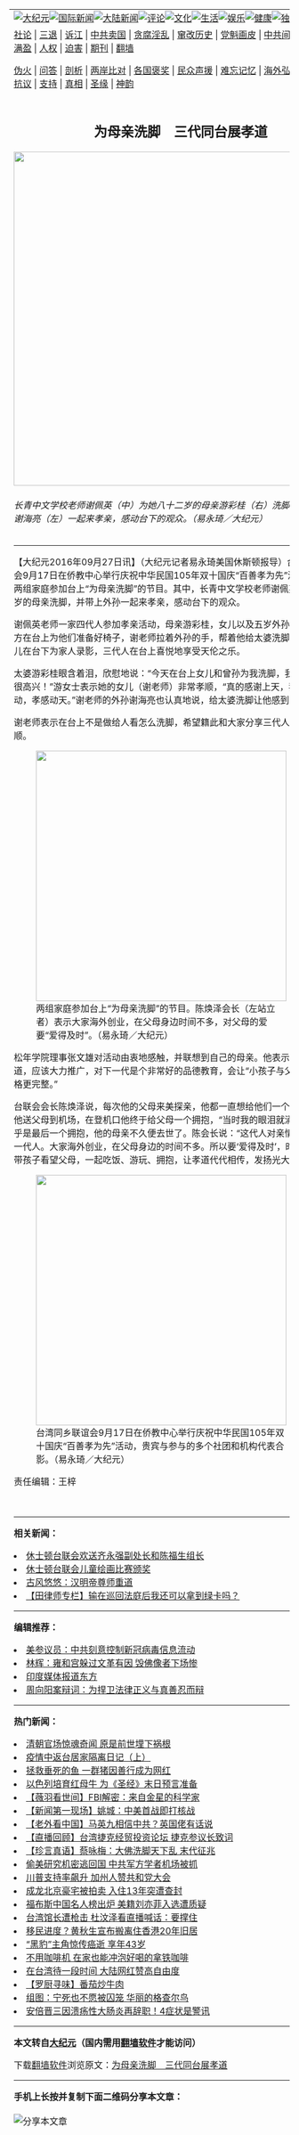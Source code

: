 <a name="1" id="1" target="_blank"></a><span id="1"></span>
<table align=center border="0"><tr><td colspan="2" VALIGN=TOP><a href="https://github.com/twfknp314/djy/blob/master/gb/nsc413.md#1"><img src="https://raw.githubusercontent.com/twfknp314/www/master/t/djy/1.jpg" title="大纪元"></a><a href="https://github.com/twfknp314/djy/blob/master/gb/n24hr.md#1"><img src="https://raw.githubusercontent.com/twfknp314/www/master/t/djy/3.jpg" title="国际新闻"></a><a href="https://github.com/twfknp314/djy/blob/master/gb/nsc413.md#1"><img src="https://raw.githubusercontent.com/twfknp314/www/master/t/djy/4.jpg" title="大陆新闻"></a><a href="https://github.com/twfknp314/djy/blob/master/gb/news392.md#1"><img src="https://raw.githubusercontent.com/twfknp314/www/master/t/djy/5.jpg" title="评论"></a><a href="https://github.com/twfknp314/djy/blob/master/gb/news2007.md#1"><img src="https://raw.githubusercontent.com/twfknp314/www/master/t/djy/6.jpg" title="文化"></a><a href="https://github.com/twfknp314/djy/blob/master/gb/news2008.md#1"><img src="https://raw.githubusercontent.com/twfknp314/www/master/t/djy/7.jpg" title="生活"></a><a href="https://github.com/twfknp314/djy/blob/master/gb/ncyule.md#1"><img src="https://raw.githubusercontent.com/twfknp314/www/master/t/djy/8.jpg" title="娱乐"></a><a href="https://github.com/twfknp314/djy/blob/master/gb/nsc1002.md#1"><img src="https://raw.githubusercontent.com/twfknp314/www/master/t/djy/9.jpg" title="健康"><a href="https://github.com/twfknp314/djy/blob/master/gb/nf6092.md#1"><img src="https://raw.githubusercontent.com/twfknp314/www/master/t/djy/10a.jpg" title="独家"></a><a href="https://github.com/twfknp314/djy/blob/master/gb/nf4514.md#1"><img src="https://raw.githubusercontent.com/twfknp314/www/master/t/djy/12a.jpg" title="头条"></a></td></tr>
<tr><td colspan="2" VALIGN=TOP><a target="_blank" href="https://github.com/twfknp314/djy/blob/master/gb/9p.md#1">社论</a> | <a target="_blank" href="https://github.com/twfknp314/djy/blob/master/gb/nf5657.md#1">三退</a> | <a target="_blank" href="https://github.com/twfknp314/djy/blob/master/gb/nf6124.md#1">诉江</a> | <a target="_blank" href="https://github.com/twfknp314/djy/blob/master/gb/nf1176117.md#1">中共卖国</a> | <a target="_blank" href="https://github.com/twfknp314/djy/blob/master/gb/nf5773.md#1">贪腐淫乱</a> | <a target="_blank" href="https://github.com/twfknp314/djy/blob/master/gb/nf1176115.md#1">窜改历史</a> | <a target="_blank" href="https://github.com/twfknp314/djy/blob/master/gb/nf1176107.md#1">党魁画皮</a> | <a target="_blank" href="https://github.com/twfknp314/djy/blob/master/gb/nf1320400.md#1">中共间谍</a> | <a target="_blank" href="https://github.com/twfknp314/djy/blob/master/gb/nf1176114.md#1">破坏传统</a> | <a target="_blank" href="https://github.com/twfknp314/ntdtv/blob/master/gb/prog447_1.md#1">恶贯满盈</a> | <a target="_blank" href="https://github.com/twfknp314/djy/blob/master/gb/ncid278.md#1">人权</a> | <a target="_blank" href="https://github.com/twfknp314/djy/blob/master/gb/nf1176111.md#1">迫害</a> | <a target="_blank" href="https://gitlab.com/szzdlab/mh-qikan/blob/master/README.md#1">期刊</a> | <a target="_blank" href="https://github.com/twfknp314/www/blob/master/README.md?zsrh#8">翻墙</a></p><p><a target="_blank" href="https://github.com/twfknp314/djy/blob/master/gb/nf5562.md#1">伪火</a> | <a target="_blank" href="https://github.com/twfknp314/djy/blob/master/gb/nf4378.md#1">问答</a> | <a target="_blank" href="https://github.com/twfknp314/djy/blob/master/gb/nf5792.md#1">剖析</a> | <a target="_blank" href="https://github.com/twfknp314/djy/blob/master/gb/nf5735.md#1">两岸比对</a> | <a target="_blank" href="https://github.com/twfknp314/djy/blob/master/gb/nf6119.md#1">各国褒奖</a> | <a target="_blank" href="https://github.com/twfknp314/djy/blob/master/gb/nf6120.md#1">民众声援</a> | <a target="_blank" href="https://github.com/twfknp314/djy/blob/master/gb/nf1188594.md#1">难忘记忆</a> | <a target="_blank" href="https://github.com/twfknp314/djy/blob/master/gb/nf3180.md#1">海外弘传</a> | <a target="_blank" href="https://github.com/twfknp314/djy/blob/master/gb/nf5410.md#1">万人上访</a> | <a target="_blank" href="https://github.com/twfknp314/ntdtv/blob/master/gb/prog1530_1.md#1">和平抗议</a> | <a target="_blank" href="https://github.com/twfknp314/djy/blob/master/gb/nf4386.md#1">支持</a> | <a target="_blank" href="https://github.com/twfknp314/djy/blob/master/gb/nf4389.md#1">真相</a> | <a target="_blank" href="https://github.com/twfknp314/djy/blob/master/gb/nf5790.md#1">圣缘</a> | <a target="_blank" href="https://github.com/twfknp314/djy/blob/master/gb/nf4786.md#1">神韵</a></td></tr>
<tr><td VALIGN=TOP width="626"><h2 align=center>为母亲洗脚　三代同台展孝道</h2>
<img width="600" src="https://i.epochtimes.com/assets/uploads/2016/09/1609261241092585-600x400.jpg" />
<h6>长青中文学校老师谢佩英（中）为她八十二岁的母亲游彩桂（右）洗脚，并带上外孙谢海亮（左）一起来孝亲，感动台下的观众。（易永琦／大纪元）
</h6>
<hr>
	<p>【大纪元2016年09月27日讯】（大纪元记者易永琦美国休斯顿报导）<ahref="https://github.com/twfknp314/djy/blob/master/gb/tag/%E5%8F%B0%E6%B9%BE%E5%90%8C%E4%B9%A1%E8%81%94%E8%B0%8A%E4%BC%9A.md#1">台湾同乡联谊会</a>9月17日在侨教中心举行庆祝中华民国105年双十国庆“百善孝为先”活动中，邀请两组家庭参加台上“为母亲洗脚”的节目。其中，长青中文学校老师谢佩英为她八十二岁的母亲洗脚，并带上外孙一起来孝亲，感动台下的观众。</p>
<p>谢佩英老师一家四代人参加孝亲活动，母亲游彩桂，女儿以及五岁外孙谢海亮。主办方在台上为他们准备好椅子，谢老师拉着外孙的手，帮着他给太婆洗脚，谢老师的女儿在台下为家人录影，三代人在台上喜悦地享受天伦之乐。</p>
<p>太婆游彩桂眼含着泪，欣慰地说：“今天在台上女儿和曾孙为我洗脚，我感到很幸运，很高兴！”游女士表示她的女儿（谢老师）非常孝顺，“真的感谢上天，我非常非常感动，孝感动天。”谢老师的外孙谢海亮也认真地说，给太婆洗脚让他感到“很棒。”</p>
<p>谢老师表示在台上不是做给人看怎么洗脚，希望籍此和大家分享三代人的亲情和孝顺。</p>
<figure id="attachment_8339313" style="width: 450px" class="wp-caption aligncenter"><ahref="https://i.epochtimes.com/assets/uploads/2016/09/1609261241132585.jpg"><img class="wp-image-8339313 size-medium" src="https://i.epochtimes.com/assets/uploads/2016/09/1609261241132585-450x300.jpg" width="450" b="300" /></a><figcaption class="wp-caption-text">两组家庭参加台上“为母亲洗脚”的节目。陈焕泽会长（左站立者）表示大家海外创业，在父母身边时间不多，对父母的爱要“爱得及时”。（易永琦／大纪元）</figcaption></figure>
<p>松年学院理事张文雄对活动由衷地感触，并联想到自己的母亲。他表示华人很注重<ahref="https://github.com/twfknp314/djy/blob/master/gb/tag/%E5%AD%9D%E9%81%93.md#1">孝道</a>，应该大力推广，对下一代是个非常好的品德教育，会让“小孩子与父母关系好，品格更完整。”</p>
<p>台联会会长陈焕泽说，每次他的父母来美探亲，他都一直想给他们一个拥抱。有一次他送父母到机场，在登机口他终于给父母一个拥抱，“当时我的眼泪就涌上来”，这几乎是最后一个拥抱，他的母亲不久便去世了。陈会长说：“这代人对亲情的抒发不及上一代人。大家海外创业，在父母身边的时间不多。所以要‘爱得及时’，时常提醒自己带孩子看望父母，一起吃饭、游玩、拥抱，让<ahref="https://github.com/twfknp314/djy/blob/master/gb/tag/%E5%AD%9D%E9%81%93.md#1">孝道</a>代代相传，发扬光大。”</p>
<figure id="attachment_8339318" style="width: 450px" class="wp-caption aligncenter"><ahref="https://i.epochtimes.com/assets/uploads/2016/09/1609261241042585.jpg"><img class="wp-image-8339318 size-medium" src="https://i.epochtimes.com/assets/uploads/2016/09/1609261241042585-450x298.jpg" width="450" b="298" /></a><figcaption class="wp-caption-text"><ahref="https://github.com/twfknp314/djy/blob/master/gb/tag/%E5%8F%B0%E6%B9%BE%E5%90%8C%E4%B9%A1%E8%81%94%E8%B0%8A%E4%BC%9A.md#1">台湾同乡联谊会</a>9月17日在侨教中心举行庆祝中华民国105年双十国庆“百善孝为先”活动，贵宾与参与的多个社团和机构代表合影。（易永琦／大纪元）</figcaption></figure>
<p>责任编辑：王梓</p>
<p>&nbsp;</p>
	
<hr>


<strong>相关新闻：</strong>
<li><a href="https://github.com/twfknp314/djy/blob/master/gb/16/7/11/n8089254.md#1">休士顿台联会欢送齐永强副处长和陈福生组长</a></li>
<li><a href="https://github.com/twfknp314/djy/blob/master/gb/16/8/7/n8178406.md#1">休士顿台联会儿童绘画比赛颁奖</a></li>
<li><a href="https://github.com/twfknp314/djy/blob/master/gb/16/9/12/n8290480.md#1">古风悠悠：汉明帝尊师重道</a></li>
<li><a href="https://github.com/twfknp314/djy/blob/master/gb/20/8/28/n12363149.md#1">【田律师专栏】输在巡回法庭后我还可以拿到绿卡吗？</a></li>
<hr>


<strong>编辑推荐：</strong>
<li><a href="https://github.com/onzhi266/djy/blob/master/gb/20/2/22/n11887949.md#1">美参议员：中共刻意控制新冠病毒信息流动</a></li>
<li><a href="https://github.com/tsiac2612/djy/blob/master/gb/18/1/7/n10035147.md#1" target="_blank">林辉：雍和宫躲过文革有因 毁佛像者下场惨</a></li><li><a href="https://github.com/twfknp314/djy/blob/master/gb/18/10/27/n10812623.md?dfh#1" target="_blank">印度媒体报道东方</a></li><li><a href="https://github.com/tsiac2612/djy/blob/master/gb/16/9/14/n8301021.md#1" target="_blank">周向阳案辩词：为捍卫法律正义与真善忍而辩</a></li>
<hr>

<strong>热门新闻：</strong>
<li><a href="https://github.com/twfknp314/djy/blob/master/gb/20/8/23/n12352151.md#1">清朝官场惊魂奇闻 原是前世埋下祸根</a></li>
<li><a href="https://github.com/twfknp314/djy/blob/master/gb/20/8/24/n12353266.md#1">疫情中返台居家隔离日记（上）</a></li>
<li><a href="https://github.com/twfknp314/djy/blob/master/gb/20/8/28/n12363346.md#1">拯救垂死的鱼 一群猪因善行成为网红</a></li>
<li><a href="https://github.com/twfknp314/djy/blob/master/gb/20/8/24/n12353478.md#1">以色列培育红母牛 为《圣经》末日预言准备</a></li>
<li><a href="https://github.com/twfknp314/djy/blob/master/gb/20/8/29/n12366370.md#1">【薇羽看世间】FBI解密：来自金星的科学家</a></li>
<li><a href="https://github.com/twfknp314/djy/blob/master/gb/20/8/30/n12367808.md#1">【新闻第一现场】姚城：中美首战即打核战</a></li>
<li><a href="https://github.com/twfknp314/djy/blob/master/gb/20/8/29/n12366746.md#1">【老外看中国】马英九相信中共？英国佬有话说</a></li>
<li><a href="https://github.com/twfknp314/djy/blob/master/gb/20/8/31/n12368962.md#1">【直播回顾】台湾捷克经贸投资论坛 捷克参议长致词</a></li>
<li><a href="https://github.com/twfknp314/djy/blob/master/gb/20/8/28/n12364079.md#1">【珍言真语】蔡咏梅：大佛洗脚天下乱 末代征兆</a></li>
<li><a href="https://github.com/twfknp314/djy/blob/master/gb/20/8/29/n12365460.md#1">偷美研究机密逃回国 中共军方学者机场被抓</a></li>
<li><a href="https://github.com/twfknp314/djy/blob/master/gb/20/8/29/n12365540.md#1">川普支持率飙升 加州人赞共和党大会</a></li>
<li><a href="https://github.com/twfknp314/djy/blob/master/gb/20/8/28/n12365016.md#1">成龙北京豪宅被拍卖 入住13年突遭查封</a></li>
<li><a href="https://github.com/twfknp314/djy/blob/master/gb/20/8/27/n12362661.md#1">福布斯中国名人榜出炉 美籍刘亦菲入选遭质疑</a></li>
<li><a href="https://github.com/twfknp314/djy/blob/master/gb/20/8/28/n12365345.md#1">台湾馆长遭枪击 杜汶泽看直播喊话：要撑住</a></li>
<li><a href="https://github.com/twfknp314/djy/blob/master/gb/20/8/30/n12368200.md#1">移民进度？黄秋生宣布搬离住香港20年旧居</a></li>
<li><a href="https://github.com/twfknp314/djy/blob/master/gb/20/8/29/n12365632.md#1">“黑豹”主角惊传癌逝 享年43岁</a></li>
<li><a href="https://github.com/twfknp314/djy/blob/master/gb/20/8/28/n12363545.md#1">不用咖啡机 在家也能冲泡好喝的拿铁咖啡</a></li>
<li><a href="https://github.com/twfknp314/djy/blob/master/gb/20/8/28/n12363839.md#1">在台湾待一段时间 大陆网红赞高自由度</a></li>
<li><a href="https://github.com/twfknp314/djy/blob/master/gb/20/8/25/n12357051.md#1">【罗厨寻味】番茄炒牛肉</a></li>
<li><a href="https://github.com/twfknp314/djy/blob/master/gb/20/8/26/n12359734.md#1">组图：宁死也不愿被囚笼 华丽的格查尔鸟</a></li>
<li><a href="https://github.com/twfknp314/djy/blob/master/gb/20/8/28/n12363975.md#1">安倍晋三因溃疡性大肠炎再辞职！4症状是警讯</a></li>
<hr>

<strong>本文转自<a href="https://www.epochtimes.com">大纪元</a>（国内需用<a href="https://github.com/twfknp314/www/blob/master/README.md#8">翻墙软件</a>才能访问）</strong><p>下载<a href="https://github.com/twfknp314/www/blob/master/README.md#8">翻墙软件</a>浏览原文：<a href="https://www.epochtimes.com/gb/16/9/26/n8339283.htm">为母亲洗脚　三代同台展孝道</a></p><hr>

<strong>手机上长按并复制下面二维码分享本文章：</strong><br><br><img src="http://www.szzd.org/v.php?action=qrcode&url=https://github.com/twfknp314/djy/blob/master/gb/16/9/26/n8339283.md%231" title="分享本文章"></td><td VALIGN=TOP><a href="https://github.com/twfknp314/djy/blob/master/gb/16/1/21/n4622075.md?dfh#1" target="_blank"><img src="https://raw.githubusercontent.com/twfknp314/djy/master/gb/300/wei-f1.jpg" title="中共的伪火骗局"  alt="中共的伪火骗局"></a><br><a href="https://github.com/twfknp314/www/blob/master/README.md?dfh#9" target="_blank"><img src="https://raw.githubusercontent.com/twfknp314/djy/master/gb/300/yong-h.jpg" title="永恒的见证"  alt="永恒的见证"></a><br><a href="https://github.com/twfknp314/djy/blob/master/gb/13/9/29/n3974789.md?dfh#1" target="_blank"><img src="https://raw.githubusercontent.com/twfknp314/djy/master/gb/300/shang-lnz.jpg" title="善良女子被中共投男牢"  alt="善良女子被中共投男牢"></a><br><a href="https://github.com/twfknp314/djy/blob/master/gb/16/3/16/n4663449.md?dfh#1" target="_blank"><img src="https://raw.githubusercontent.com/twfknp314/djy/master/gb/300/huo-z3.jpg" title="警卫目击活摘器官"  alt="警卫目击活摘器官"></a><br><a href="https://github.com/twfknp314/djy/blob/master/gb/16/8/7/n8177641.md?dfh#1" target="_blank"><img src="https://raw.githubusercontent.com/twfknp314/djy/master/gb/300/huo-z4.jpg" title="证人描述活摘恐怖"  alt="证人描述活摘恐怖"></a><br><a href="https://github.com/twfknp314/djy/blob/master/gb/10/4/19/n2881569.md?dfh#1" target="_blank"><img src="https://raw.githubusercontent.com/twfknp314/djy/master/gb/300/huo-z1.jpg" title="揭开活摘器官黑幕"  alt="揭开活摘器官黑幕"></a><br><a href="https://github.com/twfknp314/djy/blob/master/gb/10/11/7/n3077476.md?dfh#1" target="_blank"><img src="https://raw.githubusercontent.com/twfknp314/djy/master/gb/300/ma-ks.jpg" title="马克思的成魔之路"  alt="马克思的成魔之路"></a><br><a href="https://github.com/twfknp314/djy/blob/master/gb/14/6/9/n4173977.md?dfh#1" target="_blank"><img src="https://raw.githubusercontent.com/twfknp314/djy/master/gb/300/chang-zs.jpg" title="藏字石 蕴天机"  alt="藏字石 蕴天机"></a><br><a href="https://github.com/twfknp314/djy/blob/master/gb/18/5/10/n10381511.md?dfh#1" target="_blank"><img src="https://raw.githubusercontent.com/twfknp314/djy/master/gb/300/st1.jpg" title="关注3亿人三退"  alt="关注3亿人三退"></a><br><a href="https://github.com/twfknp314/djy/blob/master/gb/18/3/21/n10237682.md?dfh#1" target="_blank"><img src="https://raw.githubusercontent.com/twfknp314/djy/master/gb/300/jie-t.jpg" title="解体中共复兴中华"  alt="解体中共复兴中华"></a><br><a href="https://github.com/twfknp314/djy/blob/master/gb/9/2/9/n2422991.md?dfh#1" target="_blank"><img src="https://raw.githubusercontent.com/twfknp314/djy/master/gb/300/gao-zs.jpg" title="中共迫害良心律师"  alt="中共迫害良心律师"></a><br><a href="https://github.com/twfknp314/djy/blob/master/gb/18/12/9/n10900044.md?dfh#1" target="_blank"><img src="https://raw.githubusercontent.com/twfknp314/djy/master/gb/300/sj1.jpg" title="303万人举报江泽民"  alt="303万人举报江泽民"></a><br><a href="https://github.com/twfknp314/djy/blob/master/gb/18/8/28/n10672014.md?dfh#1" target="_blank"><img src="https://raw.githubusercontent.com/twfknp314/djy/master/gb/300/sj2.jpg" title="这些官员为何起诉江泽民"  alt="这些官员为何起诉江泽民"></a><br><a href="https://github.com/twfknp314/djy/blob/master/gb/8/12/18/n2367165.md?dfh#1" target="_blank"><img src="https://raw.githubusercontent.com/twfknp314/djy/master/gb/300/liangan.jpg" title="海峡两岸的强烈对比"  alt="海峡两岸的强烈对比"></a><br><a href="https://github.com/twfknp314/djy/blob/master/gb/15/12/10/n4593139.md?dfh#1" target="_blank"><img src="https://raw.githubusercontent.com/twfknp314/djy/master/gb/300/jia-ndzl.jpg" title="加拿大总理的贺信"  alt="加拿大总理的贺信"></a><br><a href="https://github.com/twfknp314/djy/blob/master/gb/11/6/17/n3289382.md?dfh#1" target="_blank"><img src="https://raw.githubusercontent.com/twfknp314/djy/master/gb/300/xiao-wd.jpg" title="探寻真相兼听则明"  alt="探寻真相兼听则明"></a><br><a href="https://github.com/twfknp314/djy/blob/master/gb/18/10/27/n10812623.md?dfh#1" target="_blank"><img src="https://raw.githubusercontent.com/twfknp314/djy/master/gb/300/yindu.jpg" title="印度媒体报道东方"  alt="印度媒体报道东方"></a><br><a href="https://github.com/twfknp314/djy/blob/master/gb/18/6/9/n10469652.md?dfh#1" target="_blank"><img src="https://raw.githubusercontent.com/twfknp314/djy/master/gb/300/xie-j.jpg" title="不一样的海外校园"  alt="不一样的海外校园"></a><br><a href="https://github.com/twfknp314/djy/blob/master/gb/7/4/5/n1669415.md?dfh#1" target="_blank"><img src="https://raw.githubusercontent.com/twfknp314/djy/master/gb/300/li-up.jpg" title="从大师到徒弟的传奇"  alt="从大师到徒弟的传奇"></a><br><a href="https://github.com/twfknp314/djy/blob/master/gb/17/5/26/n9191512.md?dfh#1" target="_blank"><img src="https://raw.githubusercontent.com/twfknp314/djy/master/gb/300/zfl2.jpg" title="亿万人与东方一本奇书"  alt="亿万人与东方一本奇书"></a><br><a href="https://github.com/twfknp314/djy/blob/master/gb/13/11/27/n4020290.md?dfh#1" target="_blank"><img src="https://raw.githubusercontent.com/twfknp314/djy/master/gb/300/zhen-h.jpg" title="大陆见不到的震撼场面"  alt="大陆见不到的震撼场面"></a><br><a href="https://github.com/twfknp314/djy/blob/master/gb/15/7/17/n4482910.md?dfh#1" target="_blank"><img src="https://raw.githubusercontent.com/twfknp314/djy/master/gb/300/dalu-sk.jpg" title="人心向善 大陆当初盛况"  alt="人心向善 大陆当初盛况"></a><br><a href="https://github.com/twfknp314/djy/blob/master/gb/19/1/5/n10955468.md?dfh#1" target="_blank"><img src="https://raw.githubusercontent.com/twfknp314/djy/master/gb/300/zfl1.jpg" title="追寻真理 这书讲什么"  alt="追寻真理 这书讲什么"></a><br><a href="https://github.com/twfknp314/www/blob/master/README.md?dfh#1" target="_blank"><img src="https://raw.githubusercontent.com/twfknp314/djy/master/gb/300/fq1.jpg" title="下载免费翻墙软件"  alt="下载免费翻墙软件"></a><br></td></tr></table>
